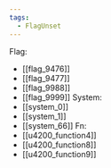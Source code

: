 ```yaml
---
tags:
  - FlagUnset
---
```

Flag:
- [[flag_9476]]
- [[flag_9477]]
- [[flag_9988]]
- [[flag_9999]]
System:
- [[system_0]]
- [[system_1]]
- [[system_66]]
Fn:
- [[u4200_function4]]
- [[u4200_function8]]
- [[u4200_function9]]
